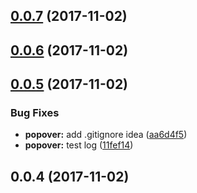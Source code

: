 <a name="0.0.7"></a>
## [0.0.7](https://github.com/tinper-bee/bee-popconfirm/compare/0.0.6...0.0.7) (2017-11-02)



<a name="0.0.6"></a>
## [0.0.6](https://github.com/tinper-bee/bee-popconfirm/compare/0.0.5...0.0.6) (2017-11-02)



<a name="0.0.5"></a>
## [0.0.5](https://github.com/tinper-bee/bee-popconfirm/compare/0.0.4...0.0.5) (2017-11-02)


### Bug Fixes

* **popover:** add .gitignore idea ([aa6d4f5](https://github.com/tinper-bee/bee-popconfirm/commit/aa6d4f5))
* **popover:** test log ([11fef14](https://github.com/tinper-bee/bee-popconfirm/commit/11fef14))



<a name="0.0.4"></a>
## 0.0.4 (2017-11-02)




